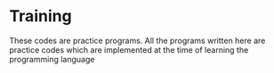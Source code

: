 # Training
These codes are practice programs. 
 All the programs written here are practice codes
 which are implemented at the time of learning the programming language
